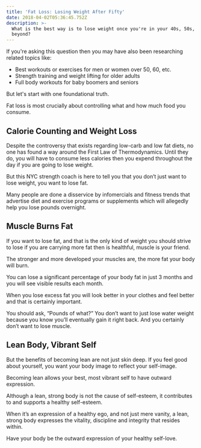 ```yaml
---
title: 'Fat Loss: Losing Weight After Fifty'
date: 2018-04-02T05:36:45.752Z
description: >-
  What is the best way is to lose weight once you're in your 40s, 50s, 60s, or
  beyond?
---
```

If you're asking this question then you may have also been researching related topics like: 

* Best workouts or exercises for men or women over 50, 60, etc. 
* Strength training and weight lifting for older adults
* Full body workouts for baby boomers and seniors

But let's start with one foundational truth.

Fat loss is most crucially about controlling what and how much food you consume.

## Calorie Counting and Weight Loss

Despite the controversy that exists regarding low-carb and low fat diets, no one has found a way around the First Law of Thermodynamics. Until they do, you will have to consume less calories then you expend throughout the day if you are going to lose weight.

But this NYC strength coach is here to tell you that you don’t just want to lose weight, you want to lose fat. 

Many people are done a disservice by infomercials and fitness trends that advertise diet and exercise programs or supplements which will allegedly help you lose pounds overnight.

## Muscle Burns Fat 

If you want to lose fat, and that is the only kind of weight you should strive to lose if you are carrying more fat then is healthful, muscle is your friend.

The stronger and more developed your muscles are, the more fat your body will burn.

You can lose a significant percentage of your body fat in just 3 months and you will see visible results each month.

When you lose excess fat you will look better in your clothes and feel better and that is certainly important.

You should ask, “Pounds of what?” You don’t want to just lose water weight because you know you’ll eventually gain it right back. And you certainly don’t want to lose muscle.

## Lean Body, Vibrant Self

But the benefits of becoming lean are not just skin deep. If you feel good about yourself, you want your body image to reflect your self-image. 

Becoming lean allows your best, most vibrant self to have outward expression. 

Although a lean, strong body is not the cause of self-esteem, it contributes to and supports a healthy self-esteem. 

When it’s an expression of a healthy ego, and not just mere vanity, a lean, strong body expresses the vitality, discipline and integrity that resides within.

Have your body be the outward expression of your healthy self-love.
